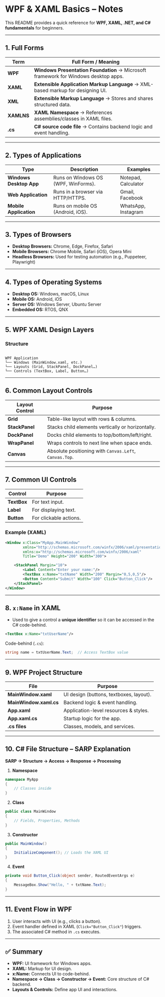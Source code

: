 
# WPF & XAML Basics – Notes

This README provides a quick reference for **WPF, XAML, .NET, and C# fundamentals** for beginners.

---

## 1. Full Forms

| Term      | Full Form / Meaning |
|-----------|---------------------|
| **WPF**   | **Windows Presentation Foundation** → Microsoft framework for Windows desktop apps. |
| **XAML**  | **Extensible Application Markup Language** → XML-based markup for designing UI. |
| **XML**   | **Extensible Markup Language** → Stores and shares structured data. |
| **XAMLNS**| **XAML Namespace** → References assemblies/classes in XAML files. |
| **.cs**   | **C# source code file** → Contains backend logic and event handling. |

---

## 2. Types of Applications

| Type                  | Description                          | Examples |
|-----------------------|--------------------------------------|----------|
| **Windows Desktop App** | Runs on Windows OS (WPF, WinForms). | Notepad, Calculator |
| **Web Application**     | Runs in a browser via HTTP/HTTPS. | Gmail, Facebook |
| **Mobile Application**  | Runs on mobile OS (Android, iOS). | WhatsApp, Instagram |

---

## 3. Types of Browsers

- **Desktop Browsers:** Chrome, Edge, Firefox, Safari  
- **Mobile Browsers:** Chrome Mobile, Safari (iOS), Opera Mini  
- **Headless Browsers:** Used for testing automation (e.g., Puppeteer, Playwright)

---

## 4. Types of Operating Systems

- **Desktop OS:** Windows, macOS, Linux  
- **Mobile OS:** Android, iOS  
- **Server OS:** Windows Server, Ubuntu Server  
- **Embedded OS:** RTOS, QNX

---

## 5. WPF XAML Design Layers

### Structure
```

WPF Application
└── Windows (MainWindow.xaml, etc.)
└── Layouts (Grid, StackPanel, DockPanel…)
└── Controls (TextBox, Label, Button…)

````

---

## 6. Common Layout Controls

| Layout Control | Purpose |
|----------------|---------|
| **Grid**       | Table-like layout with rows & columns. |
| **StackPanel** | Stacks child elements vertically or horizontally. |
| **DockPanel**  | Docks child elements to top/bottom/left/right. |
| **WrapPanel**  | Wraps controls to next line when space ends. |
| **Canvas**     | Absolute positioning with `Canvas.Left`, `Canvas.Top`. |

---

## 7. Common UI Controls

| Control   | Purpose |
|-----------|---------|
| **TextBox** | For text input. |
| **Label**   | For displaying text. |
| **Button**  | For clickable actions. |

### Example (XAML)
```xml
<Window x:Class="MyApp.MainWindow"
        xmlns="http://schemas.microsoft.com/winfx/2006/xaml/presentation"
        xmlns:x="http://schemas.microsoft.com/winfx/2006/xaml"
        Title="Demo" Height="200" Width="300">

    <StackPanel Margin="10">
        <Label Content="Enter your name:"/>
        <TextBox x:Name="txtName" Width="200" Margin="0,5,0,5"/>
        <Button Content="Submit" Width="100" Click="Button_Click"/>
    </StackPanel>
</Window>
````

---

## 8. `x:Name` in XAML

* Used to give a control a **unique identifier** so it can be accessed in the C# code-behind.

```xml
<TextBox x:Name="txtUserName"/>
```

Code-behind (`.cs`):

```csharp
string name = txtUserName.Text;  // Access TextBox value
```

---

## 9. WPF Project Structure

| File                   | Purpose                                 |
| ---------------------- | --------------------------------------- |
| **MainWindow.xaml**    | UI design (buttons, textboxes, layout). |
| **MainWindow.xaml.cs** | Backend logic & event handling.         |
| **App.xaml**           | Application-level resources & styles.   |
| **App.xaml.cs**        | Startup logic for the app.              |
| **.cs files**          | Classes, models, and services.          |

---

## 10. C# File Structure – SARP Explanation

**SARP → Structure → Access → Response → Processing**

1. **Namespace**

```csharp
namespace MyApp
{
    // Classes inside
}
```

2. **Class**

```csharp
public class MainWindow
{
    // Fields, Properties, Methods
}
```

3. **Constructor**

```csharp
public MainWindow()
{
    InitializeComponent(); // Loads the XAML UI
}
```

4. **Event**

```csharp
private void Button_Click(object sender, RoutedEventArgs e)
{
    MessageBox.Show("Hello, " + txtName.Text);
}
```

---

## 11. Event Flow in WPF

1. User interacts with UI (e.g., clicks a button).
2. Event handler defined in XAML (`Click="Button_Click"`) triggers.
3. The associated C# method in `.cs` executes.

---

## ✅ Summary

* **WPF:** UI framework for Windows apps.
* **XAML:** Markup for UI design.
* **x:Name:** Connects UI to code-behind.
* **Namespace → Class → Constructor → Event:** Core structure of C# backend.
* **Layouts & Controls:** Define app UI and interactions.


